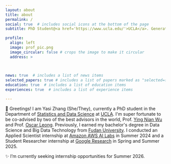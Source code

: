 ```yaml
---
layout: about
title: about
permalink: /
social: true  # includes social icons at the bottom of the page
subtitle: PhD Student@<a href='https://www.ucla.edu/'>UCLA</a>. Generative AI, Computer Vision, Multimodality, and Unsupervised Learning.

profile:
  align: left
  image: prof_pic.png
  image_circular: false # crops the image to make it circular
  address: >
    
  

news: true  # includes a list of news items
selected_papers: true # includes a list of papers marked as "selected={true}"
education: true  # includes a list of education items
experiences: true  # includes a list of experience items

---
```


🌈 Greetings! I am Yasi Zhang (She/They), currently a PhD student in the Department of [Statistics and Data Science](https://statistics.ucla.edu/) at [UCLA](https://www.ucla.edu/). I'm super fortunate to be co-advised by two of the best advisors in the world, Prof. [Ying Nian Wu](http://www.stat.ucla.edu/~ywu/research.html) and Prof. [Oscar Leong](https://www.oscarleong.com/). Previously, I earned my bachelor's degree in Data Science and Big Data Technology from [Fudan University](https://www.fudan.edu.cn/en/). I conducted an Applied Scientist internship at [Amazon AWS AI Labs](https://aws.amazon.com/) in Summer 2024 and a Student Researcher internship at [Google Research](https://research.google/) in Spring and Summer 2025.

✨ I’m currently seeking internship opportunities for Summer 2026.

<!-- This is a comment

The current generative AI revolution is a result of large-scale datasets, huge computing power, and scalable neural networks.
 My research goal is to relax the assumptions. a harder version of unsupervised learning, e.g. learning clean distributions from corrupted data, improve the reasoning ability of current generative models by exploring attention mechanism and Chain-of-Thought.  
My research goal is to learn generative models representations that can help generation, reasoning, planning and optimization. My primary focus lies in machine learning, computer vision, and natural language processing, particularly in learning from/recovering corrupted data,  and scientific discovery. My recent research interests include:

- **Generative AI**: Learning to generate realistic and diverse samples from complex data distributions.

- **Computer Vision**: Learning representations for images and videos, and understanding the underlying semantics.

- **Multimodality**: Learning from multiple modalities, such as text, image, and audio.
-->
 








